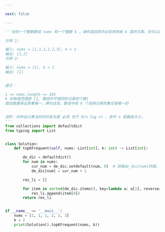 ```yaml
---

next: false

---
```




<BlogInfo id="1284" title="63.前 K 个高频元素" author="白日梦想猿" pv=0 read_times=0 pre_cost_time="0分44秒" category="leetcode" tag_list="['leetcode']" create_time="2022.04.07 20:31:34" update_time="2022.04.07 20:46:39" />

```python
'''给你一个整数数组 nums 和一个整数 k ，请你返回其中出现频率前 k 高的元素。你可以按 任意顺序 返回答案。

示例 1:

输入: nums = [1,1,1,2,2,3], k = 2
输出: [1,2]
示例 2:

输入: nums = [1], k = 1
输出: [1]
 

提示：

1 <= nums.length <= 105
k 的取值范围是 [1, 数组中不相同的元素的个数]
题目数据保证答案唯一，换句话说，数组中前 k 个高频元素的集合是唯一的
 

进阶：你所设计算法的时间复杂度 必须 优于 O(n log n) ，其中 n 是数组大小。
'''
from collections import defaultdict
from typing import List


class Solution:
    def topKFrequent(self, nums: List[int], k: int) -> List[int]:

        de_dic = defaultdict()
        for num in nums:
            cur_num = de_dic.setdefault(num, 0)  # 获取de_dic[num]的值，如果没有就设置为1
            de_dic[num] = cur_num + 1

        res_li = []

        for item in sorted(de_dic.items(), key=lambda a: a[1], reverse=True)[:k]:
            res_li.append(item[0])
        return res_li


if __name__ == '__main__':
    nums = [1, 1, 1, 2, 2, 3]
    k = 2
    print(Solution().topKFrequent(nums, k))

```



<ActionBox />
